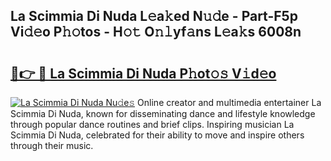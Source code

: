 ## La Scimmia Di Nuda L𝚎a𝚔ed N𝚞𝚍e - Part-F5p Vi𝚍𝚎o P𝚑𝚘tos - H𝚘𝚝 O𝚗𝚕yf𝚊ns L𝚎a𝚔s 6008n

# <h2><a href="http://kf6fk8.oniu.top/?m=La+Scimmia+Di+Nuda">🔗👉 🔴 La Scimmia Di Nuda P𝚑ot𝚘𝚜 V𝚒d𝚎o</a></h2>

[![La Scimmia Di Nuda Nu𝚍e𝚜](https://i.imgur.com/0qMVB7G.gif)](http://kf6fk8.oniu.top/?m=La+Scimmia+Di+Nuda)
Online creator and multimedia entertainer La Scimmia Di Nuda, known for disseminating dance and lifestyle knowledge through popular dance routines and brief clips. Inspiring musician La Scimmia Di Nuda, celebrated for their ability to move and inspire others through their music.  
